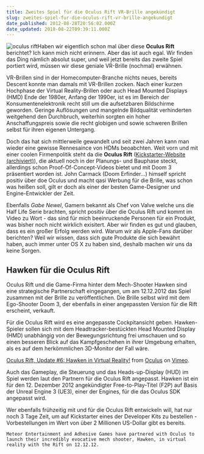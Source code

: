 ```yaml
---
title: Zweites Spiel für die Oculus Rift VR-Brille angekündigt
slug: zweites-spiel-fur-die-oculus-rift-vr-brille-angekundigt
date_published: 2012-08-28T20:56:02.000Z
date_updated: 2018-08-22T09:39:11.000Z
---
```


![oculus rift](//picdump.thafaker.de/2012/08/oculus-rift-100x100.png)Haben wir eigentlich schon mal über diese **Oculus Rift** berichtet? Ich kann mich nicht erinnern. Aber das ist auch egal. Wir finden das Ding nämlich absolut super, und weil jetzt bereits das zweite Spiel portiert wird, müssen wir diese geniale VR-Brille (nochmal) erwähnen. 

VR-Brillen sind in der Homecomputer-Branche nichts neues, bereits Descent konnte man damals mit VR-Brillen zocken. Nach einer kurzen Hochphase der Virtual Reality-Brillen oder auch Head Mounted Displays (HMD) Ende der 1980er, Anfang der 1990er, ist es im Bereich der Konsumentenelektronik recht still um die aufsetzbaren Bildschirme geworden. Geringe Auflösungen und mangelnde Bildqualität verhinderten weitgehend den Durchbruch, weiterhin sorgten ein hoher Anschaffungspreis sowie die recht globigen und sowie schweren Brillen selbst für ihren eigenen Untergang.

Doch das hat sich mittlerweile gewandelt und seit zwei Jahren kann man wieder eine gewisse Rennesaince von HDMs beoabchten. Weit vorn und mit einer coolen Firmenpolitik steht da die **Oculus Rift** ([Kickstarter-Website (archiviert)](http://web.archive.org/web/20120829025632/http://www.kickstarter.com:80/projects/1523379957/oculus-rift-step-into-the-game/?)), die aktuell noch in der Planungs- und Bauphase steckt, allerdings schon Proof-Of-Concept-Videos bietet und mit Doom 3 präsentiert worden ist. John Carmack (Doom Erfinder…) himself spricht positiv über doe Oculus und macht qasi Werbung für die Brille, was schon was heißen soll, gilt er doch als einer der besten Game-Designer und Engine-Entwickler der Zeit.

Ebenfalls *Gabe Newel*, Gamern bekannt als Chef von Valve welche uns die Half Life Serie brachten, spricht positiv über die Oculus Rift und kommt im Video zu Wort - das sind für mich beeinruckende Personen für ein Produkt, was bisher noch nicht wirklich exisitert. Aber wir finden es gut und glauben, dass es ein großer Erfolg werden wird. Warum wir als Apple-Fans darüber berichten? Weil wir wissen, dass sich gute Produkte die sich bewährt haben, auch immer unter OS X zu haben sind, deshalb machen wir uns da keine Sorgen.

## Hawken für die Oculus Rift

Oculus Rift und die Game-Firma hinter dem Mech-Shooter Hawken sind eine strategische Partnerschaft eingegangen, um am 12.12.2012 das Spiel zusammen mit der Brille zu veröffentlichen. Die Brille selbst wird mit dem Ego-Shooter Doom 3, der ebenfalls in einer angepassten Version für die Rift erscheint, verkauft.

Für die Oculus Rift wird es eine angepasste Cockpitansicht geben. Hawken-Spieler sollen sich mit dem Headtracker-bestückten Head Mounted Display (HMD) unabhängig von der Bewegungsrichtung frei umschauen und so einen besseren Blick auf das Kampfgeschehen in ihrer Umgebung erhalten, als es auf dem herkömmlichen 3D-Monitor der Fall wäre.

[Oculus Rift, Update #6: Hawken in Virtual Reality!](http://vimeo.com/48289061) from [Oculus](http://vimeo.com/oculusvr) on [Vimeo](http://vimeo.com).

Auch das Gameplay, die Steuerung und das Heads-up-Display (HUD) im Spiel werden laut den Partnern für die Oculus Rift angepasst. Hawken ist ein für den 12. Dezember 2012 angekündigter Free-to-Play-Titel (F2P) auf Basis der Unreal Engine 3 (UE3), einer der Engines, für die das Oculus SDK angepasst wird.

Wer ebenfalls frühzeitig mit und für die Oculus Rift entwickeln will, hat nur noch 3 Tage Zeit, um auf Kickstarter eines der Developer Kits zu bestellen - Vorbestellungen im Wert von über 2 Millionen US-Dollar gibt es bereits.

`Meteor Entertainment and Adhesive Games have partnered with Oculus to launch their incredibly evocative mech shooter, Hawken, in virtual reality with the Rift on 12.12.12.`
